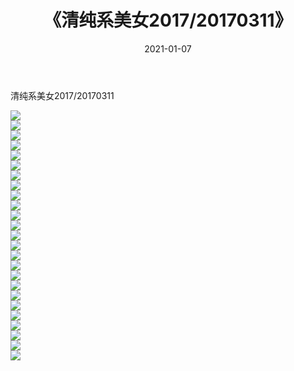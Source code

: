 ﻿---
layout: post
title:  《清纯系美女2017/20170311》
date:   2021-01-07
img: http://img.660000.xyz/Sharelink/清纯系美女/2017/20170311/000.jpg
categories: [美女, 清纯, 唯美]
---

清纯系美女2017/20170311

 ![](http://img.660000.xyz/Sharelink/清纯系美女/2017/20170311/001.png) <br>![](http://img.660000.xyz/Sharelink/清纯系美女/2017/20170311/002.png) <br>![](http://img.660000.xyz/Sharelink/清纯系美女/2017/20170311/003.png) <br>![](http://img.660000.xyz/Sharelink/清纯系美女/2017/20170311/004.png) <br>![](http://img.660000.xyz/Sharelink/清纯系美女/2017/20170311/005.png) <br>![](http://img.660000.xyz/Sharelink/清纯系美女/2017/20170311/006.png) <br>![](http://img.660000.xyz/Sharelink/清纯系美女/2017/20170311/007.png) <br>![](http://img.660000.xyz/Sharelink/清纯系美女/2017/20170311/008.png) <br>![](http://img.660000.xyz/Sharelink/清纯系美女/2017/20170311/009.png) <br>![](http://img.660000.xyz/Sharelink/清纯系美女/2017/20170311/010.png) <br>![](http://img.660000.xyz/Sharelink/清纯系美女/2017/20170311/011.png) <br>![](http://img.660000.xyz/Sharelink/清纯系美女/2017/20170311/012.png) <br>![](http://img.660000.xyz/Sharelink/清纯系美女/2017/20170311/013.png) <br>![](http://img.660000.xyz/Sharelink/清纯系美女/2017/20170311/014.png) <br>![](http://img.660000.xyz/Sharelink/清纯系美女/2017/20170311/015.png) <br>![](http://img.660000.xyz/Sharelink/清纯系美女/2017/20170311/016.png) <br>![](http://img.660000.xyz/Sharelink/清纯系美女/2017/20170311/017.png) <br>![](http://img.660000.xyz/Sharelink/清纯系美女/2017/20170311/018.png) <br>![](http://img.660000.xyz/Sharelink/清纯系美女/2017/20170311/019.png) <br>![](http://img.660000.xyz/Sharelink/清纯系美女/2017/20170311/020.png) <br>![](http://img.660000.xyz/Sharelink/清纯系美女/2017/20170311/021.png) <br>![](http://img.660000.xyz/Sharelink/清纯系美女/2017/20170311/022.png) <br>![](http://img.660000.xyz/Sharelink/清纯系美女/2017/20170311/023.png) <br>![](http://img.660000.xyz/Sharelink/清纯系美女/2017/20170311/024.png) <br>![](http://img.660000.xyz/Sharelink/清纯系美女/2017/20170311/025.png) <br>